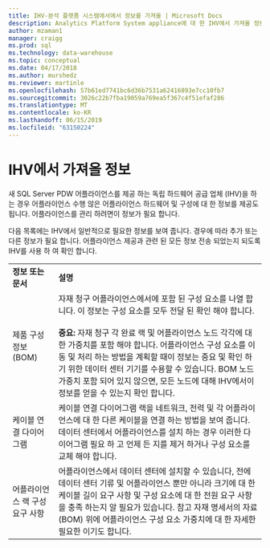 ```yaml
---
title: IHV-분석 플랫폼 시스템에서에서 정보를 가져올 | Microsoft Docs
description: Analytics Platform System appliance에 대 한 IHV에서 가져올 정보입니다.
author: mzaman1
manager: craigg
ms.prod: sql
ms.technology: data-warehouse
ms.topic: conceptual
ms.date: 04/17/2018
ms.author: murshedz
ms.reviewer: martinle
ms.openlocfilehash: 57b61ed7741bc6d36b7531a62416893e7cc10fb7
ms.sourcegitcommit: 3026c22b7fba19059a769ea5f367c4f51efaf286
ms.translationtype: MT
ms.contentlocale: ko-KR
ms.lasthandoff: 06/15/2019
ms.locfileid: "63150224"
---
```

# <a name="information-to-obtain-from-your-ihv"></a>IHV에서 가져올 정보
새 SQL Server PDW 어플라이언스를 제공 하는 독립 하드웨어 공급 업체 (IHV)을 하는 경우 어플라이언스 수행 않은 어플라이언스 하드웨어 및 구성에 대 한 정보를 제공도 됩니다. 어플라이언스를 관리 하려면이 정보가 필요 합니다.  
  
다음 목록에는 IHV에서 일반적으로 필요한 정보를 보여 줍니다. 경우에 따라 추가 또는 다른 정보가 필요 합니다. 어플라이언스 제공과 관련 된 모든 정보 전송 되었는지 되도록 IHV를 사용 하 여 확인 합니다.  
  
|||  
|-|-|  
|**정보 또는 문서**|**설명**|  
|제품 구성 정보 (BOM)|자재 청구 어플라이언스에서에 포함 된 구성 요소를 나열 합니다. 이 정보는 구성 요소를 모두 전달 된 확인 해야 합니다.<br /><br />**중요:** 자재 청구 각 완료 랙 및 어플라이언스 노드 각각에 대 한 가중치를 포함 해야 합니다. 어플라이언스 구성 요소를 이동 및 처리 하는 방법을 계획할 때이 정보는 중요 및 확인 하기 위한 데이터 센터 기기를 수용할 수 있습니다. BOM 노드 가중치 포함 되어 있지 않으면, 모든 노드에 대해 IHV에서이 정보를 얻을 수 있는지 확인 합니다.|  
|케이블 연결 다이어그램|케이블 연결 다이어그램 랙을 네트워크, 전력 및 각 어플라이언스에 대 한 다른 케이블을 연결 하는 방법을 보여 줍니다. 데이터 센터에서 어플라이언스를 설치 하는 경우 이러한 다이어그램 필요 하 고 언제 든 지를 제거 하거나 구성 요소를 교체 해야 합니다.|  
|어플라이언스 랙 구성 요구 사항|어플라이언스에서 데이터 센터에 설치할 수 있습니다, 전에 데이터 센터 기류 및 어플라이언스 뿐만 아니라 크기에 대 한 케이블 길이 요구 사항 및 구성 요소에 대 한 전원 요구 사항을 충족 하는지 알 필요가 있습니다. 참고 자재 명세서의 자료 (BOM) 위에 어플라이언스 구성 요소 가중치에 대 한 자세한 필요한 이기도 합니다.|  
  

